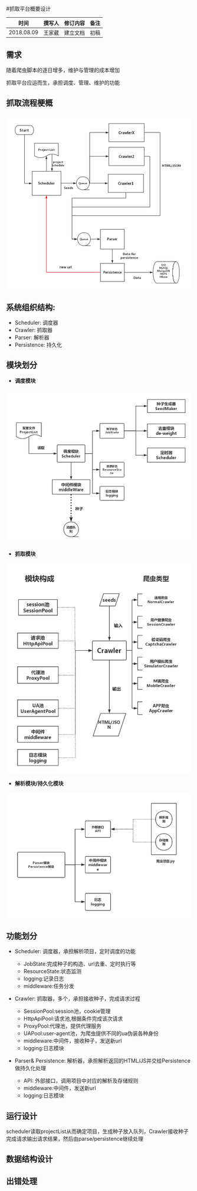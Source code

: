 #抓取平台概要设计


|时间|撰写人|修订内容|备注|
|:-:|:---:|:-----:|:-:|
|2018.08.09|王家葳|建立文档|初稿|

## 需求

随着爬虫脚本的逐日增多，维护与管理的成本增加

抓取平台应运而生，承担调度、管理、维护的功能

## 抓取流程梗概

![抓取流程梗概][1]

## 系统组织结构:

- Scheduler: 调度器
- Crawler: 抓取器
- Parser: 解析器
- Persistence: 持久化

## 模块划分

- **调度模块**

![Scheduler][2]

- **抓取模块**

![Crawler][3]

- **解析模块/持久化模块**

![Parser&Persistence][4]

## 功能划分

- Scheduler: 调度器，承担解析项目，定时调度的功能

	- JobState:完成种子的构造、url去重、定时执行等
	- ResourceState:状态监测
	- logging:记录日志
	- middleware:任务分发
	
- Crawler: 抓取器，多个，承担接收种子，完成请求过程
	
	- SessionPool:session池，cookie管理
	- HttpApiPool:请求池,根据条件完成该次请求
	- ProxyPool:代理池，提供代理服务
	- UAPool:user-agent池，为爬虫提供不同的ua伪装各种身份
	- middleware:中间件，接收种子，发送新url
	- logging:日志模块
	 
- Parser& Persistence: 解析器，承担解析返回的HTML/JS并交给Persistence做持久化处理
	
	- API: 外部接口，调用项目中对应的解析及存储规则
	- middleware:中间件，发送新url
	- logging:日志模块
	

## 运行设计

scheduler读取projectList从而确定项目，生成种子放入队列，Crawler接收种子完成请求输出请求结果，然后由parse/persistence继续处理

## 数据结构设计

## 出错处理
[1]:https://github.com/beforeuwait/spider_platform/blob/master/%E8%AE%BE%E8%AE%A1%E6%96%87%E6%A1%A3/%E6%8A%93%E5%8F%96%E5%B9%B3%E5%8F%B0%E6%80%BB%E8%A7%88.jpg?raw=true
[2]:https://github.com/beforeuwait/spider_platform/blob/master/%E8%AE%BE%E8%AE%A1%E6%96%87%E6%A1%A3/Scheduler%E6%9E%B6%E6%9E%84%E5%9B%BE.jpg?raw=true
[3]:https://github.com/beforeuwait/spider_platform/blob/master/%E8%AE%BE%E8%AE%A1%E6%96%87%E6%A1%A3/Crawler%E6%9E%B6%E6%9E%84%E5%9B%BE.jpg?raw=true
[4]:https://github.com/beforeuwait/spider_platform/blob/master/%E8%AE%BE%E8%AE%A1%E6%96%87%E6%A1%A3/%E8%A7%A3%E6%9E%90%E5%8F%8A%E5%AD%98%E5%82%A8%E6%A8%A1%E5%9D%97.jpg?raw=true